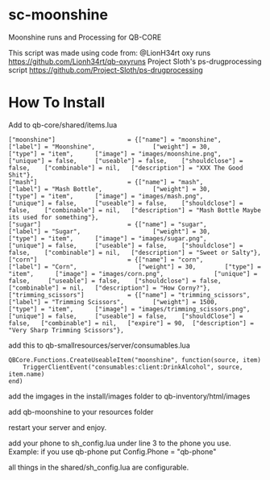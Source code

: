 # sc-moonshine
Moonshine runs and Processing for QB-CORE

This script was made using code from:
@LionH34rt oxy runs https://github.com/Lionh34rt/qb-oxyruns
Project Sloth's ps-drugprocessing script https://github.com/Project-Sloth/ps-drugprocessing

<h1>How To Install</h1>
Add to qb-core/shared/items.lua

```
["moonshine"]					 = {["name"] = "moonshine",						["label"] = "Moonshine",				["weight"] = 30,		["type"] = "item",		["image"] = "images/moonshine.png",			["unique"] = false,     ["useable"] = false,    ["shouldclose"] = false,    ["combinable"] = nil,   ["description"] = "XXX The Good Shit"},
["mash"]					 	 = {["name"] = "mash",							["label"] = "Mash Bottle",				["weight"] = 30,		["type"] = "item",		["image"] = "images/mash.png",					["unique"] = false,     ["useable"] = false,    ["shouldclose"] = false,    ["combinable"] = nil,   ["description"] = "Mash Bottle Maybe its used for something"},
["sugar"]					 	 = {["name"] = "sugar",							["label"] = "Sugar",					["weight"] = 30,		["type"] = "item",		["image"] = "images/sugar.png",				["unique"] = false,     ["useable"] = false,    ["shouldclose"] = false,    ["combinable"] = nil,   ["description"] = "Sweet or Salty"},
["corn"]					 	 = {["name"] = "corn",							["label"] = "Corn",					["weight"] = 30,		["type"] = "item",		["image"] = "images/corn.png",				["unique"] = false,     ["useable"] = false,    ["shouldclose"] = false,    ["combinable"] = nil,   ["description"] = "How Corny?"},
["trimming_scissors"] 		 	 = {["name"] = "trimming_scissors",           	["label"] = "Trimming Scissors",	 	["weight"] = 1500, 		["type"] = "item", 		["image"] = "images/trimming_scissors.png", 	["unique"] = false, 	["useable"] = false, 	["shouldClose"] = false,   ["combinable"] = nil,   ["expire"] = 90,  ["description"] = "Very Sharp Trimming Scissors"},
```
add this to qb-smallresources/server/consumables.lua
```
QBCore.Functions.CreateUseableItem("moonshine", function(source, item)
    TriggerClientEvent("consumables:client:DrinkAlcohol", source, item.name)
end)
```
add the imgages in the install/images folder to 
qb-inventory/html/images

add qb-moonshine to your resources folder 

restart your server and enjoy.

add your phone to sh_config.lua under line 3 to the phone you use. Example: if you use qb-phone put Config.Phone = "qb-phone"

all things in the shared/sh_config.lua are configurable.

